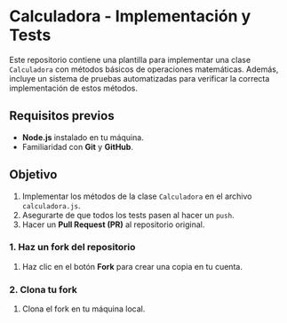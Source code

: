 # Calculadora - Implementación y Tests

Este repositorio contiene una plantilla para implementar una clase `Calculadora` con métodos básicos de operaciones matemáticas. Además, incluye un sistema de pruebas automatizadas para verificar la correcta implementación de estos métodos.

## Requisitos previos

- **Node.js** instalado en tu máquina.
- Familiaridad con **Git** y **GitHub**.

## Objetivo

1. Implementar los métodos de la clase `Calculadora` en el archivo `calculadora.js`.
2. Asegurarte de que todos los tests pasen al hacer un `push`.
3. Hacer un **Pull Request (PR)** al repositorio original.


### 1. Haz un fork del repositorio
1. Haz clic en el botón **Fork** para crear una copia en tu cuenta.

### 2. Clona tu fork
1. Clona el fork en tu máquina local.
